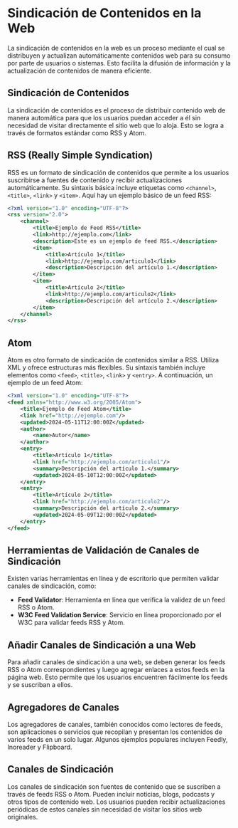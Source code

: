 # Sindicación de Contenidos en la Web

La sindicación de contenidos en la web es un proceso mediante el cual se distribuyen y actualizan automáticamente contenidos web para su consumo por parte de usuarios o sistemas. Esto facilita la difusión de información y la actualización de contenidos de manera eficiente.

## Sindicación de Contenidos

La sindicación de contenidos es el proceso de distribuir contenido web de manera automática para que los usuarios puedan acceder a él sin necesidad de visitar directamente el sitio web que lo aloja. Esto se logra a través de formatos estándar como RSS y Atom.

## RSS (Really Simple Syndication)

RSS es un formato de sindicación de contenidos que permite a los usuarios suscribirse a fuentes de contenido y recibir actualizaciones automáticamente. Su sintaxis básica incluye etiquetas como `<channel>`, `<title>`, `<link>` y `<item>`. Aquí hay un ejemplo básico de un feed RSS:

```xml
<?xml version="1.0" encoding="UTF-8"?>
<rss version="2.0">
    <channel>
        <title>Ejemplo de Feed RSS</title>
        <link>http://ejemplo.com</link>
        <description>Este es un ejemplo de feed RSS.</description>
        <item>
            <title>Artículo 1</title>
            <link>http://ejemplo.com/articulo1</link>
            <description>Descripción del artículo 1.</description>
        </item>
        <item>
            <title>Artículo 2</title>
            <link>http://ejemplo.com/articulo2</link>
            <description>Descripción del artículo 2.</description>
        </item>
    </channel>
</rss>
```

## Atom

Atom es otro formato de sindicación de contenidos similar a RSS. Utiliza XML y ofrece estructuras más flexibles. Su sintaxis también incluye elementos como `<feed>`, `<title>`, `<link>` y `<entry>`. A continuación, un ejemplo de un feed Atom:

```xml
<?xml version="1.0" encoding="UTF-8"?>
<feed xmlns="http://www.w3.org/2005/Atom">
    <title>Ejemplo de Feed Atom</title>
    <link href="http://ejemplo.com"/>
    <updated>2024-05-11T12:00:00Z</updated>
    <author>
        <name>Autor</name>
    </author>
    <entry>
        <title>Artículo 1</title>
        <link href="http://ejemplo.com/articulo1"/>
        <summary>Descripción del artículo 1.</summary>
        <updated>2024-05-10T12:00:00Z</updated>
    </entry>
    <entry>
        <title>Artículo 2</title>
        <link href="http://ejemplo.com/articulo2"/>
        <summary>Descripción del artículo 2.</summary>
        <updated>2024-05-09T12:00:00Z</updated>
    </entry>
</feed>
```

## Herramientas de Validación de Canales de Sindicación

Existen varias herramientas en línea y de escritorio que permiten validar canales de sindicación, como:

- **Feed Validator**: Herramienta en línea que verifica la validez de un feed RSS o Atom.
- **W3C Feed Validation Service**: Servicio en línea proporcionado por el W3C para validar feeds RSS y Atom.

## Añadir Canales de Sindicación a una Web

Para añadir canales de sindicación a una web, se deben generar los feeds RSS o Atom correspondientes y luego agregar enlaces a estos feeds en la página web. Esto permite que los usuarios encuentren fácilmente los feeds y se suscriban a ellos.

## Agregadores de Canales

Los agregadores de canales, también conocidos como lectores de feeds, son aplicaciones o servicios que recopilan y presentan los contenidos de varios feeds en un solo lugar. Algunos ejemplos populares incluyen Feedly, Inoreader y Flipboard.

## Canales de Sindicación

Los canales de sindicación son fuentes de contenido que se suscriben a través de feeds RSS o Atom. Pueden incluir noticias, blogs, podcasts y otros tipos de contenido web. Los usuarios pueden recibir actualizaciones periódicas de estos canales sin necesidad de visitar los sitios web originales.
